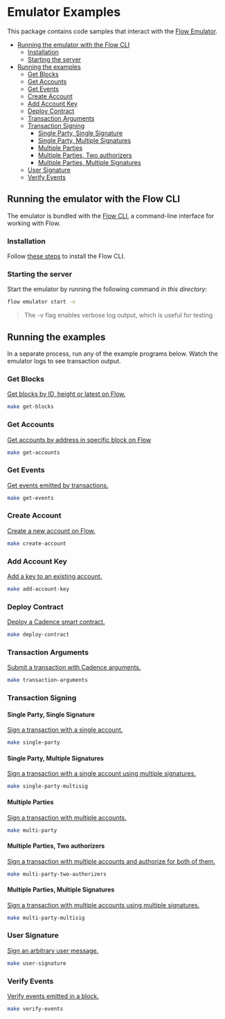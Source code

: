 # Emulator Examples

This package contains code samples that interact with the [Flow Emulator](https://github.com/onflow/flow/blob/master/docs/emulator.md).

<!-- START doctoc generated TOC please keep comment here to allow auto update -->
<!-- DON'T EDIT THIS SECTION, INSTEAD RE-RUN doctoc TO UPDATE -->

- [Running the emulator with the Flow CLI](#running-the-emulator-with-the-flow-cli)
  - [Installation](#installation)
  - [Starting the server](#starting-the-server)
- [Running the examples](#running-the-examples)
  - [Get Blocks](#get-blocks)
  - [Get Accounts](#get-accounts)
  - [Get Events](#query-events)
  - [Create Account](#create-account)
  - [Add Account Key](#add-account-key)
  - [Deploy Contract](#deploy-contract)
  - [Transaction Arguments](#transaction-arguments)
  - [Transaction Signing](#transaction-signing)
    - [Single Party, Single Signature](#single-party-single-signature)
    - [Single Party, Multiple Signatures](#single-party-multiple-signatures)
    - [Multiple Parties](#multiple-parties)
    - [Multiple Parties, Two authorizers](#multiple-parties-two-authorizers)
    - [Multiple Parties, Multiple Signatures](#multiple-parties-multiple-signatures)
  - [User Signature](#user-signature)
  - [Verify Events](#verify-events)

<!-- END doctoc generated TOC please keep comment here to allow auto update -->

## Running the emulator with the Flow CLI

The emulator is bundled with the [Flow CLI](https://github.com/onflow/flow/blob/master/docs/cli.md), a command-line interface for working with Flow.

### Installation

Follow [these steps](https://github.com/onflow/flow/blob/master/docs/cli.md) to install the Flow CLI.

### Starting the server

Start the emulator by running the following command _in this directory_:	

```sh
flow emulator start -v
```

> The -v flag enables verbose log output, which is useful for testing

## Running the examples

In a separate process, run any of the example programs below.
Watch the emulator logs to see transaction output.

### Get Blocks

[Get blocks by ID, height or latest on Flow.](get_blocks/main.go)
```sh
make get-blocks
```

### Get Accounts
[Get accounts by address in specific block on Flow](get_accounts/main.go)

```sh
make get-accounts
```

### Get Events

[Get events emitted by transactions.](get_events/main.go)

```sh
make get-events
```

### Create Account

[Create a new account on Flow.](./create_account/main.go)

```sh
make create-account
```

### Add Account Key

[Add a key to an existing account.](./add_account_key/main.go)

```sh
make add-account-key
```

### Deploy Contract

[Deploy a Cadence smart contract.](./deploy_contract/main.go)

```sh
make deploy-contract
```

### Transaction Arguments

[Submit a transaction with Cadence arguments.](./transaction_arguments/main.go)

```sh
make transaction-arguments
```

### Transaction Signing

#### Single Party, Single Signature

[Sign a transaction with a single account.](./transaction_signing/single_party/main.go)

```sh
make single-party
```

#### Single Party, Multiple Signatures

[Sign a transaction with a single account using multiple signatures.](./transaction_signing/single_party_multisig/main.go)

```sh
make single-party-multisig
```

#### Multiple Parties

[Sign a transaction with multiple accounts.](./transaction_signing/multi_party/main.go)

```sh
make multi-party
```

#### Multiple Parties, Two authorizers

[Sign a transaction with multiple accounts and authorize for both of them.](./transaction_signing/multi_party_two_authorizers/main.go)

```sh
make multi-party-two-authorizers
```


#### Multiple Parties, Multiple Signatures

[Sign a transaction with multiple accounts using multiple signatures.](./transaction_signing/multi_party_multisig/main.go)

```sh
make multi-party-multisig
```

### User Signature

[Sign an arbitrary user message.](./user_signature/main.go)

```sh
make user-signature
```

### Verify Events

[Verify events emitted in a block.](./verify_events/main.go)

```sh
make verify-events
```
